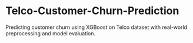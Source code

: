 # Telco-Customer-Churn-Prediction
Predicting customer churn using XGBoost on Telco dataset with real-world preprocessing and model evaluation.
